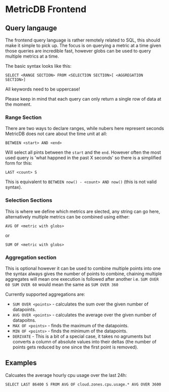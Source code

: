 # MetricDB Frontend

## Query langauge

The frontend query language is rather remotely related to SQL, this should make it simple to pick up. The focus is on querying a metric at a time given those queries are incredible fast, however globs can be used to query multiple metrics at a time.

The basic syntax looks like this:
```
SELECT <RANGE SECTION> FROM <SELECTION SECTION>[ <AGGREGATION SECTION>]
```

All keywords need to be uppercase!

Please keep in mind that each query can only return a single row of data at the moment.

### Range Section
There are two ways to declare ranges, while nubers here represent seconds MetricDB does not care about the time unit at all:

```
BETWEEN <start> AND <end>
```

Will select all pints between the `start` and the `end`. However often the most used query is 'what happned in the past X seconds' so there is a simplified form for this:

```
LAST <count> S
```

This is equivalent to `BETWEEN now() - <count> AND now()` (this is not valid syntax).

### Selection Sections
This is where we define which metrics are slected, any string can go here, alternatively multiple metrics can be combined using either:

```
AVG OF <metric with globs>
```

or

```
SUM OF <metric with globs>
```

### Aggregation section
This is optional however it can be used to combine multiple points into one the syntax always gives the number of points to combine, chaining multiple aggregates will mean one execution is followed after another i.e. `SUM OVER 60 SUM OVER 60` would mean the same as `SUM OVER 360`

Currently supported aggregations are:

* `SUM OVER <points>` - calculates the sum over the given number of datapoints.
* `AVG OVER <points>` - calculates the average over the given number of datapoitns.
* `MAX OF <points>` - finds the maximum of the datapoints.
* `MIN OF <points>` - finds the minimum of the datapoints.
* `DERIVATE` - This is a bit of a special case, it takes no agruments but converts a column of absolute values into their deltas (the number of points gets reduced by one since the first point is removed).

## Examples

Calcuates the average hourly cpu usage over the last 24h:
```
SELECT LAST 86400 S FROM AVG OF cloud.zones.cpu.usage.* AVG OVER 3600
```
